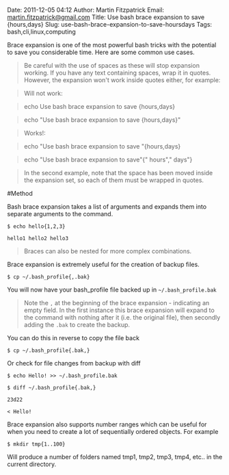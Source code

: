 Date: 2011-12-05 04:12
Author: Martin Fitzpatrick
Email: martin.fitzpatrick@gmail.com
Title: Use bash brace expansion to save {hours,days}
Slug: use-bash-brace-expansion-to-save-hoursdays
Tags: bash,cli,linux,computing

Brace expansion is one of the most powerful bash tricks with the potential to save you considerable time. Here are some common use cases.

<!-- PELICAN_END_SUMMARY -->


>Be careful with the use of spaces as these will stop expansion working. If you have any text containing spaces, wrap it in quotes. However, the expansion won't work inside quotes either, for example:

>

>Will not work:

>

>	echo Use bash brace expansion to save {hours,days}

>	echo "Use bash brace expansion to save {hours,days}"

>

>Works!:

>

>	echo "Use bash brace expansion to save "{hours,days}

>	echo "Use bash brace expansion to save"{" hours"," days"}

>

>In the second example, note that the space has been moved inside the expansion set, so each of them must be wrapped in quotes.




#Method

Bash brace expansion takes a list of arguments and expands them into separate arguments to the command. 



	$ echo hello{1,2,3}

	hello1 hello2 hello3


>Braces can also be nested for more complex combinations.


Brace expansion is extremely useful for the creation of backup files.



	$ cp ~/.bash_profile{,.bak}



You will now have your bash_profile file backed up in `~/.bash_profile.bak`






>Note the `,` at the beginning of the brace expansion - indicating an empty field. In the first instance this brace expansion will expand to the command with nothing after it (i.e. the original file), then secondly adding the `.bak` to create the backup.


You can do this in reverse to copy the file back



	$ cp ~/.bash_profile{.bak,}



Or check for file changes from backup with diff



	$ echo Hello! >> ~/.bash_profile.bak

	$ diff ~/.bash_profile{.bak,}

	23d22

	< Hello!





Brace expansion also supports number ranges which can be useful for when you need to create a lot of sequentially ordered objects. For example



	$ mkdir tmp{1..100}



Will produce a number of folders named tmp1, tmp2, tmp3, tmp4, etc.. in the current directory.







